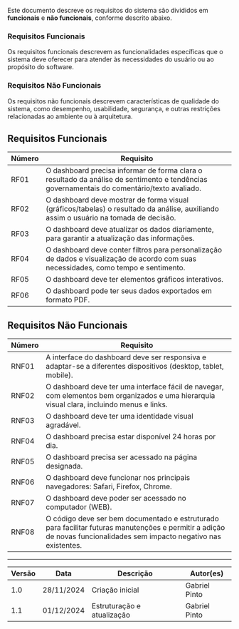 Este documento descreve os requisitos do sistema são divididos em **funcionais** e **não funcionais**, conforme descrito abaixo.

### Requisitos Funcionais
Os requisitos funcionais descrevem as funcionalidades específicas que o sistema deve oferecer para atender às necessidades do usuário ou ao propósito do software.

### Requisitos Não Funcionais
Os requisitos não funcionais descrevem características de qualidade do sistema, como desempenho, usabilidade, segurança, e outras restrições relacionadas ao ambiente ou à arquitetura.

## Requisitos Funcionais

| Número | Requisito                                                                                             |
|--------|-------------------------------------------------------------------------------------------------------|
| RF01   | O dashboard precisa informar de forma clara o resultado da análise de sentimento e tendências governamentais do comentário/texto avaliado. |
| RF02   | O dashboard deve mostrar de forma visual (gráficos/tabelas) o resultado da análise, auxiliando assim o usuário na tomada de decisão.         |
| RF03   | O dashboard deve atualizar os dados diariamente, para garantir a atualização das informações.                                              |
| RF04   | O dashboard deve conter filtros para personalização de dados e visualização de acordo com suas necessidades, como tempo e sentimento.      |
| RF05   | O dashboard deve ter elementos gráficos interativos.                                                                                       |
| RF06   | O dashboard pode ter seus dados exportados em formato PDF.                                                                                 |

## Requisitos Não Funcionais


| Número | Requisito                                                                                             |
|--------|-------------------------------------------------------------------------------------------------------|
| RNF01  | A interface do dashboard deve ser responsiva e adaptar-se a diferentes dispositivos (desktop, tablet, mobile).                              |
| RNF02  | O dashboard deve ter uma interface fácil de navegar, com elementos bem organizados e uma hierarquia visual clara, incluindo menus e links.  |
| RNF03  | O dashboard deve ter uma identidade visual agradável.                                                                                      |
| RNF04  | O dashboard precisa estar disponível 24 horas por dia.                                                                                     |
| RNF05  | O dashboard precisa ser acessado na página designada.                                                                                      |
| RNF06  | O dashboard deve funcionar nos principais navegadores: Safari, Firefox, Chrome.                                                            |
| RNF07  | O dashboard deve poder ser acessado no computador (WEB).                                                                                   |
| RNF08  | O código deve ser bem documentado e estruturado para facilitar futuras manutenções e permitir a adição de novas funcionalidades sem impacto negativo nas existentes. |

---

| Versão | Data       | Descrição                                                     | Autor(es)        |
|--------|------------|---------------------------------------------------------------|------------------|
| 1.0    | 28/11/2024 | Criação inicial                       | Gabriel Pinto |
| 1.1    | 01/12/2024 | Estruturação e atualização                       | Gabriel Pinto |